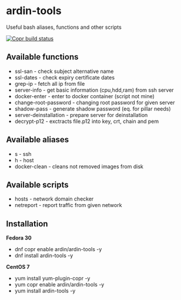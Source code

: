 # ardin-tools

Useful bash aliases, functions and other scripts

[![Copr build status](https://copr.fedorainfracloud.org/coprs/ardin/ardin-tools/package/ardin-tools/status_image/last_build.png)](https://copr.fedorainfracloud.org/coprs/ardin/ardin-tools/package/ardin-tools/)

## Available functions

* ssl-san - check subject alternative name
* ssl-dates - check expiry certificate dates
* grep-ip - fetch all ip from file
* server-info - get basic information (cpu,hdd,ram) from ssh server
* docker-enter - enter to docker container (script not mine)
* change-root-password - changing root password for given server
* shadow-pass - generate shadow password (eq. for pillar needs)
* server-deinstallation - prepare server for deinstallation
* decrypt-p12 - exctracts file.p12 into key, crt, chain and pem

## Available aliases

* s - ssh
* h - host
* docker-clean - cleans not removed images from disk

## Available scripts
* hosts - network domain checker
* netreport - report traffic from given network

## Installation

**Fedora 30**

* dnf copr enable ardin/ardin-tools -y
* dnf install ardin-tools -y

**CentOS 7**

* yum install yum-plugin-copr -y
* yum copr enable ardin/ardin-tools -y
* yum install ardin-tools -y

